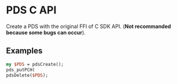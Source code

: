 # PDS C API

Create a PDS with the original FFI of C SDK API. (**Not recommanded because some bugs can occur**).

## Examples 

```perl
my $PDS = pdsCreate();
pds_putPCH(
pdsDelete($PDS);
```
